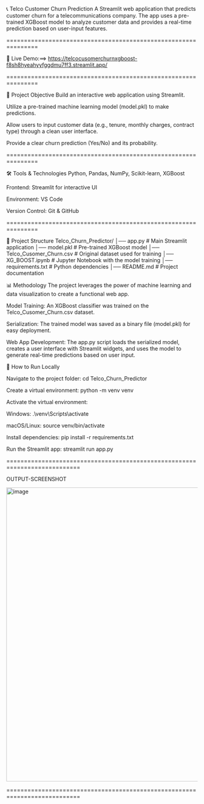 📞 Telco Customer Churn Prediction
A Streamlit web application that predicts customer churn for a telecommunications company. The app uses a pre-trained XGBoost model to analyze customer data and provides a real-time prediction based on user-input features.

===============================================================

🚀 Live Demo:==> https://telcocusomerchurnxgboost-f8sh8hyeahyyfggdmu7ff3.streamlit.app/

===============================================================

📌 Project Objective
Build an interactive web application using Streamlit.

Utilize a pre-trained machine learning model (model.pkl) to make predictions.

Allow users to input customer data (e.g., tenure, monthly charges, contract type) through a clean user interface.

Provide a clear churn prediction (Yes/No) and its probability.

===============================================================

🛠️ Tools & Technologies
Python, Pandas, NumPy, Scikit-learn, XGBoost

Frontend: Streamlit for interactive UI

Environment: VS Code

Version Control: Git & GitHub

===============================================================

📂 Project Structure
Telco_Churn_Predictor/
│── app.py                 # Main Streamlit application
│── model.pkl              # Pre-trained XGBoost model
│── Telco_Cusomer_Churn.csv # Original dataset used for training
│── XG_BOOST.ipynb         # Jupyter Notebook with the model training
│── requirements.txt       # Python dependencies
│── README.md              # Project documentation

📊 Methodology
The project leverages the power of machine learning and data visualization to create a functional web app.

Model Training: An XGBoost classifier was trained on the Telco_Cusomer_Churn.csv dataset.

Serialization: The trained model was saved as a binary file (model.pkl) for easy deployment.

Web App Development: The app.py script loads the serialized model, creates a user interface with Streamlit widgets, and uses the model to generate real-time predictions based on user input.

🚀 How to Run Locally

Navigate to the project folder: cd Telco_Churn_Predictor

Create a virtual environment: python -m venv venv

Activate the virtual environment:

Windows: .\venv\Scripts\activate

macOS/Linux: source venv/bin/activate

Install dependencies: pip install -r requirements.txt

Run the Streamlit app: streamlit run app.py


===========================================================================

OUTPUT-SCREENSHOT

<img width="1913" height="775" alt="image" src="https://github.com/user-attachments/assets/bed8aa35-de0d-433d-a918-8b6109d06adc" />

===========================================================================




